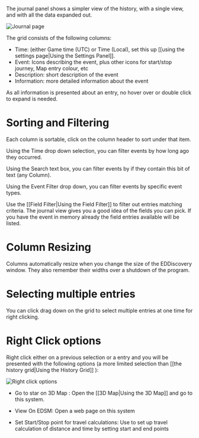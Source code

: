 The journal panel shows a simpler view of the history, with a single view, and with all the data expanded out.

![Journal page](http://i.imgur.com/pvWlLjQ.png)

The grid consists of the following columns:

* Time: (either Game time (UTC) or Time (Local), set this up [[using the settings page|Using the Settings Panel]].
* Event: Icons describing the event, plus other icons for start/stop journey, Map entry colour, etc
* Description: short description of the event
* Information: more detailed information about the event

As all information is presented about an entry, no hover over or double click to expand is needed.

# Sorting and Filtering

Each column is sortable, click on the column header to sort under that item.

Using the Time drop down selection, you can filter events by how long ago they occurred.

Using the Search text box, you can filter events by if they contain this bit of text (any Column).

Using the Event Filter drop down, you can filter events by specific event types.

Use the [[Field Filter|Using the Field Filter]] to filter out entries matching criteria.  The journal view gives you a good idea of the fields you can pick.  If you have the event in memory already the field entries available will be listed.

# Column Resizing

Columns automatically resize when you change the size of the EDDiscovery window.  They also remember their widths over a shutdown of the program.

# Selecting multiple entries

You can click drag down on the grid to select multiple entries at one time for right clicking.

# Right Click options

Right click either on a previous selection or a entry and you will be presented with the following options (a more limited selection than [[the history grid|Using the History Grid]] ):

![Right click options](http://i.imgur.com/URNsxY7.png)

* Go to star on 3D Map : Open the [[3D Map|Using the 3D Map]] and go to this system.

* View On EDSM: Open a web page on this system

* Set Start/Stop point for travel calculations: Use to set up travel calculation of distance and time by setting start and end points
